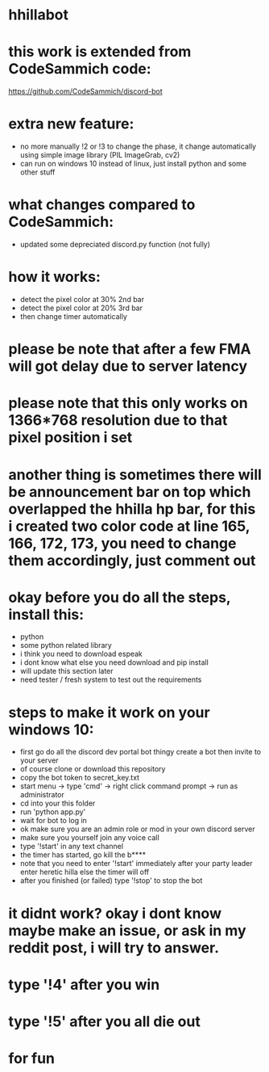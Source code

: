 # hhillabot

# this work is extended from CodeSammich code:
https://github.com/CodeSammich/discord-bot


# extra new feature:
- no more manually !2 or !3 to change the phase, it change automatically using simple image library (PIL ImageGrab, cv2)
- can run on windows 10 instead of linux, just install python and some other stuff

# what changes compared to CodeSammich:
- updated some depreciated discord.py function (not fully)

# how it works:
- detect the pixel color at 30% 2nd bar
- detect the pixel color at 20% 3rd bar
- then change timer automatically

# please be note that after a few FMA will got delay due to server latency
# please note that this only works on 1366*768 resolution due to that pixel position i set

# another thing is sometimes there will be announcement bar on top which overlapped the hhilla hp bar, for this i created two color code at line 165, 166, 172, 173, you need to change them accordingly, just comment out 

# okay before you do all the steps, install this:
- python
- some python related library
- i think you need to download espeak
- i dont know what else you need download and pip install
- will update this section later
- need tester / fresh system to test out the requirements


# steps to make it work on your windows 10:
- first go do all the discord dev portal bot thingy create a bot then invite to your server
- of course clone or download this repository
- copy the bot token to secret_key.txt
- start menu -> type 'cmd' -> right click command prompt -> run as administrator
- cd into your this folder
- run 'python app.py'
- wait for bot to log in
- ok make sure you are an admin role or mod in your own discord server
- make sure you yourself join any voice call
- type '!start' in any text channel
- the timer has started, go kill the b****
- note that you need to enter '!start' immediately after your party leader enter heretic hilla else the timer will off
- after you finished (or failed) type '!stop' to stop the bot

# it didnt work? okay i dont know maybe make an issue, or ask in my reddit post, i will try to answer. 

# type '!4' after you win
# type '!5' after you all die out
# for fun
